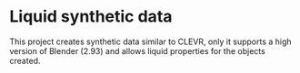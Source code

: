 # Liquid synthetic data

This project creates synthetic data similar to CLEVR, only it supports a high version of Blender (2.93) and allows liquid properties for the objects created.
